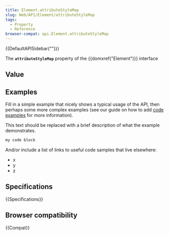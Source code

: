 ```yaml
---
title: Element.attributeStyleMap
slug: Web/API/Element/attributeStyleMap
tags:
  - Property
  - Reference
browser-compat: api.Element.attributeStyleMap
---
```

{{DefaultAPISidebar("")}}

The **`attributeStyleMap`** property of the {{domxref("Element")}} interface 

## Value



## Examples

Fill in a simple example that nicely shows a typical usage of the API, then perhaps some more complex examples (see our guide on how to add [code examples](/en-US/docs/MDN/Contribute/Structures/Code_examples) for more information).

This text should be replaced with a brief description of what the example demonstrates.

```js
my code block
```

And/or include a list of links to useful code samples that live elsewhere:

*   x
*   y
*   z

## Specifications

{{Specifications}}

## Browser compatibility

{{Compat}}


